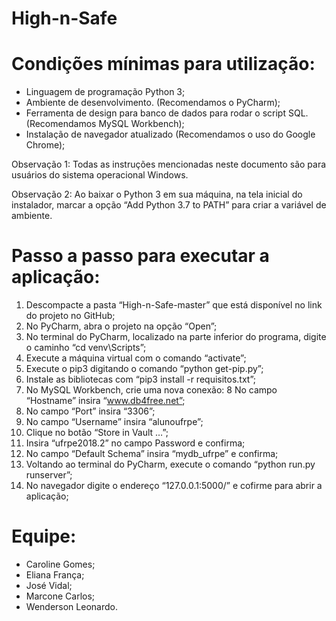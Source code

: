 # High-n-Safe

# Condições mínimas para utilização:
- Linguagem de programação Python 3;
- Ambiente de desenvolvimento. (Recomendamos o PyCharm);
- Ferramenta de design para banco de dados para rodar o script SQL. (Recomendamos MySQL Workbench);
- Instalação de navegador atualizado (Recomendamos o uso do Google Chrome);

Observação 1: Todas as instruções mencionadas neste documento são para usuários do sistema operacional Windows.

Observação 2: Ao baixar o Python 3 em sua máquina, na tela inicial do instalador, marcar a opção “Add Python 3.7 to PATH” para criar a variável de ambiente.

# Passo a passo para executar a aplicação:

1. Descompacte a pasta “High-n-Safe-master” que está disponível no link do projeto no GitHub;
2. No PyCharm, abra o projeto na opção “Open”;
3. No terminal do PyCharm, localizado na parte inferior do programa, digite o caminho “cd venv\Scripts”;
4. Execute a máquina virtual com o comando “activate”;
5. Execute o pip3 digitando o comando “python get-pip.py”;
6. Instale as bibliotecas com “pip3 install -r requisitos.txt”;
7. No MySQL Workbench, crie uma nova conexão:
8 No campo “Hostname” insira “www.db4free.net”;
9. No campo “Port” insira “3306”;
10. No campo “Username” insira “alunoufrpe”;
11. Clique no botão “Store in Vault …”;
12. Insira “ufrpe2018.2” no campo Password e confirma;
13. No campo “Default Schema” insira “mydb_ufrpe” e confirma;
14. Voltando ao terminal do PyCharm, execute o comando “python run.py runserver”;
15. No navegador digite o endereço “127.0.0.1:5000/” e cofirme para abrir a aplicação;

# Equipe:

- Caroline Gomes;
- Eliana França;
- José Vidal;
- Marcone Carlos;
- Wenderson Leonardo.
